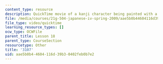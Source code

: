 ```yaml
---
content_type: resource
description: QuickTime movie of a kanji character being painted with a brush.
file: /media/courses/21g-504-japanese-iv-spring-2009/aae5b0b44604116d39b30402feb0b7e2_3107.mov
file_type: video/quicktime
learning_resource_types: []
ocw_type: OCWFile
parent_title: Lesson 18
parent_type: CourseSection
resourcetype: Other
title: '3107'
uid: aae5b0b4-4604-116d-39b3-0402feb0b7e2
---
```

